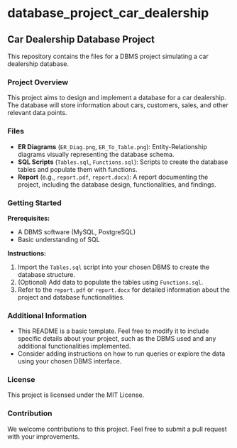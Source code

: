 # database_project_car_dealership
## Car Dealership Database Project

This repository contains the files for a DBMS project simulating a car dealership database. 

### Project Overview

This project aims to design and implement a database for a car dealership. The database will store information about cars, customers, sales, and other relevant data points.

### Files

* **ER Diagrams** (`ER_Diag.png`, `ER_To_Table.png`): Entity-Relationship diagrams visually representing the database schema.
* **SQL Scripts** (`Tables.sql`, `Functions.sql`): Scripts to create the database tables and populate them with functions. 
* **Report** (e.g., `report.pdf`, `report.docx`): A report documenting the project, including the database design, functionalities, and findings.

### Getting Started

**Prerequisites:**

* A DBMS software (MySQL, PostgreSQL)
* Basic understanding of SQL

**Instructions:**

1. Import the `Tables.sql` script into your chosen DBMS to create the database structure.
2. (Optional) Add data to populate the tables using `Functions.sql`.
3. Refer to the `report.pdf` or `report.docx` for detailed information about the project and database functionalities.

### Additional Information

* This README is a basic template. Feel free to modify it to include specific details about your project, such as the DBMS used and any additional functionalities implemented.
* Consider adding instructions on how to run queries or explore the data using your chosen DBMS interface.

### License

This project is licensed under the MIT License.

### Contribution

We welcome contributions to this project. Feel free to submit a pull request with your improvements. 
